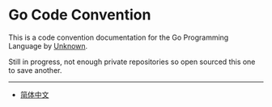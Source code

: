 # Go Code Convention

This is a code convention documentation for the Go Programming Language by [Unknown](https://github.com/Unknwon).

Still in progress, not enough private repositories so open sourced this one to save another.

-----

- [简体中文](zh-CN/README.md)
